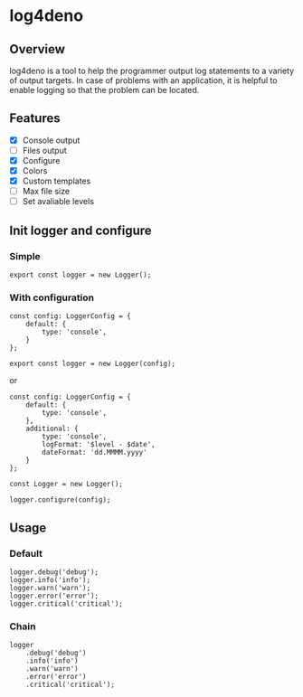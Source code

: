 # log4deno

## Overview
log4deno is a tool to help the programmer output log statements to a variety of output targets. In case of problems with an application, it is helpful to enable logging so that the problem can be located. 

## Features
- [x] Console output
- [ ] Files output
- [x] Configure
- [x] Colors
- [x] Custom templates
- [ ] Max file size
- [ ] Set avaliable levels 

## Init logger and configure

### Simple
```
export const logger = new Logger();
```
### With configuration
```
const config: LoggerConfig = {
    default: {
        type: 'console',
    }
}; 

export const logger = new Logger(config);
```
or 
```
const config: LoggerConfig = {
    default: {
        type: 'console',
    },
    additional: {
        type: 'console',
        logFormat: '$level - $date',
        dateFormat: 'dd.MMMM.yyyy'
    }
};

const Logger = new Logger();

logger.configure(config);
```

## Usage
### Default
```
logger.debug('debug');
logger.info('info');
logger.warn('warn');
logger.error('error');
logger.critical('critical');
```
### Chain
```
logger
    .debug('debug')
    .info('info')
    .warn('warn')
    .error('error')
    .critical('critical');
```

